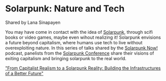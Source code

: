 # Solarpunk: Nature and Tech
Shared by Lana Sinapayen

You may have come in contact with the idea of [Solarpunk](https://en.wikipedia.org/wiki/Solarpunk), through scifi books or video games, maybe even wihout realizing it!
Solarpunk envisions a future beyond capitalism, where humans use tech to live without overexploiting nature.
In this series of talks shared by the [Solarpunk Now!](https://spore.social/@solarpunkcast/111874256137288293) podcast, panelists from the [Solarpunk Conference](https://www.solarpunkconference.com/) share their visions of exiting capitalism and bringing solarpunk to the real world.

["From Capitalist Realism to a Solarpunk Reality: Building the Infrastructures of a Better Future" ](https://www.youtube.com/watch?v=rsu8hHtomtQ)
